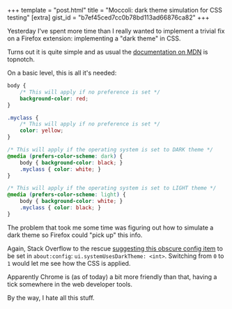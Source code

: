 +++
template = "post.html"
title = "Moccoli: dark theme simulation for CSS testing"
[extra]
gist_id = "b7ef45ced7cc0b78bd113ad66876ca82"
+++

Yesterday I've spent more time than I really wanted to implement a trivial fix on a Firefox extension: implementing a "dark theme" in CSS.

Turns out it is quite simple and as usual the [documentation on MDN](https://developer.mozilla.org/en-US/docs/Web/CSS/@media/prefers-color-scheme) is topnotch.

On a basic level, this is all it's needed:

``` css
body {
    /* This will apply if no preference is set */
    background-color: red;
}

.myclass {
    /* This will apply if no preference is set */
    color: yellow;
}

/* This will apply if the operating system is set to DARK theme */
@media (prefers-color-scheme: dark) {
    body { background-color: black; }
    .myclass { color: white; }
}

/* This will apply if the operating system is set to LIGHT theme */
@media (prefers-color-scheme: light) {
    body { background-color: white; }
    .myclass { color: black; }
}
```

The problem that took me some time was figuring out how to simulate a dark theme so Firefox could "pick up" this info.

Again, Stack Overflow to the rescue [suggesting this obscure config item](https://stackoverflow.com/a/56757527) to be set in `about:config`: `ui.systemUsesDarkTheme: <int>`. Switching from `0` to `1` would let me see how the CSS is applied.

Apparently Chrome is (as of today) a bit more friendly than that, having a tick somewhere in the web developer tools.

By the way, I hate all this stuff.
